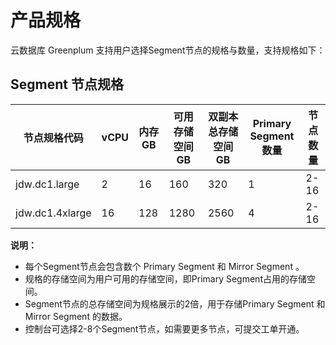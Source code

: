 # 产品规格

云数据库 Greenplum 支持用户选择Segment节点的规格与数量，支持规格如下：

## Segment 节点规格

| 节点规格代码    | vCPU | 内存GB | 可用存储空间GB | 双副本总存储空间GB | Primary Segment数量 | 节点数量 |
| --------------- | ---- | ------ | -------------- | ------------------ | ------------------- | -------- |
| jdw.dc1.large   | 2    | 16     | 160            | 320                | 1                   | 2-16      |
| jdw.dc1.4xlarge | 16   | 128    | 1280           | 2560               | 4                   | 2-16      |

**说明：**

- 每个Segment节点会包含数个 Primary Segment 和 Mirror Segment 。
- 规格的存储空间为用户可用的存储空间，即Primary Segment占用的存储空间。
- Segment节点的总存储空间为规格展示的2倍，用于存储Primary Segment 和 Mirror Segment 的数据。
- 控制台可选择2-8个Segment节点，如需要更多节点，可提交工单开通。

